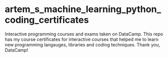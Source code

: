 # artem_s_machine_learning_python_coding_certificates
Interactive programming courses and exams taken on DataCamp. This repo has my course certificates for interactive courses that helped me to learn new programming langauges, libraries and coding techniques. Thank you, DataCamp!

